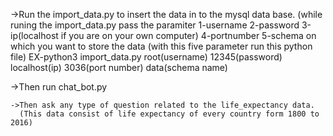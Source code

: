 ->Run the import_data.py to insert the data in to the mysql data base.
  (while runing the import_data.py pass the paramiter 1-username
                                                      2-password
                                                      3-ip(localhost if you are on your own computer)
                                                      4-portnumber
                                                      5-schema on which you want to store the data
  (with this five parameter run this python file)
      EX-python3 import_data.py root(username) 12345(password) localhost(ip) 3036(port number) data(schema name) 



->Then run chat_bot.py
     
     
    ->Then ask any type of question related to the life_expectancy data.
      (This data consist of life expectancy of every country form 1800 to 2016)

